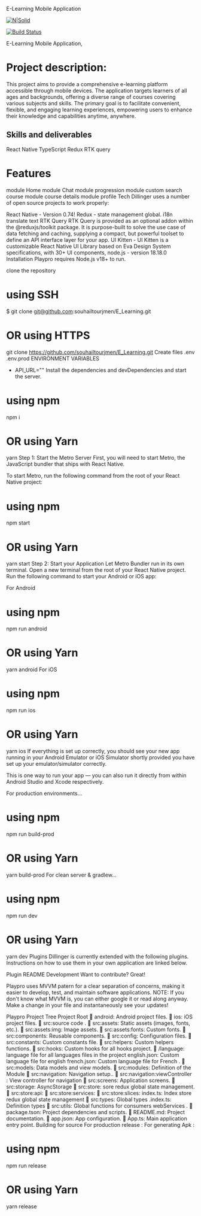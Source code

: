 E-Learning Mobile Application

[![N|Solid](https://cldup.com/dTxpPi9lDf.thumb.png)](https://nodesource.com/products/nsolid)

[![Build Status](https://travis-ci.org/joemccann/dillinger.svg?branch=master)](https://playprosite.itside.co/)

E-Learning Mobile Application,
# Project description:
This project aims to provide a comprehensive e-learning platform accessible through mobile devices. The application targets learners of all ages and backgrounds, offering a diverse range of courses covering various subjects and skills. The primary goal is to facilitate convenient, flexible, and engaging learning experiences, empowering users to enhance their knowledge and capabilities anytime, anywhere.
## Skills and deliverables
React Native
TypeScript
Redux
RTK query

# Features
module Home
module Chat
module progression 
module custom search course
module course details
module profile
Tech
Dillinger uses a number of open source projects to work properly:

React Native - Version 0.74!
Redux - state management global.
i18n translate text
RTK Query RTK Query is provided as an optional addon within the @reduxjs/toolkit package. It is purpose-built to solve the use case of data fetching and caching, supplying a compact, but powerful toolset to define an API interface layer for your app.
UI Kitten - UI Kitten is a customizable React Native UI Library based on Eva Design System specifications, with 30+ UI components,
node.js - version 18.18.0
Installation
Playpro requires Node.js v18+ to run.

clone the repository
# using SSH
$ git clone git@github.com:souhailtourjmen/E_Learning.git

# OR using HTTPS
git clone https://github.com/souhailtourjmen/E_Learning.git
Create files
.env
.env.prod
ENVIRONMENT VARIABLES
- API_URL=""
Install the dependencies and devDependencies and start the server.

# using npm
npm i

# OR using Yarn
yarn 
Step 1: Start the Metro Server
First, you will need to start Metro, the JavaScript bundler that ships with React Native.

To start Metro, run the following command from the root of your React Native project:

# using npm
npm start

# OR using Yarn
yarn start
Step 2: Start your Application
Let Metro Bundler run in its own terminal. Open a new terminal from the root of your React Native project. Run the following command to start your Android or iOS app:

For Android
# using npm
npm run android

# OR using Yarn
yarn android
For iOS
# using npm
npm run ios

# OR using Yarn
yarn ios
If everything is set up correctly, you should see your new app running in your Android Emulator or iOS Simulator shortly provided you have set up your emulator/simulator correctly.

This is one way to run your app — you can also run it directly from within Android Studio and Xcode respectively.

For production environments...
# using npm
npm run build-prod

# OR using Yarn
yarn build-prod
For clean server & gradlew...
# using npm
npm run dev

# OR using Yarn
yarn dev
Plugins
Dillinger is currently extended with the following plugins. Instructions on how to use them in your own application are linked below.

Plugin	README
Development
Want to contribute? Great!

Playpro uses MVVM patern for a clear separation of concerns, making it easier to develop, test, and maintain software applications. NOTE: If you don't know what MVVM is, you can either google it or read along anyway. Make a change in your file and instantaneously see your updates!

Playpro Project Tree
Project Root
📁 android: Android project files.
📁 ios: iOS project files.
📁 src:source code .
📁 src:assets: Static assets (images, fonts, etc.).
📁 src:assets:img: Image assets.
📁 src:assets:fonts: Custom fonts.
📁 src:components: Reusable components.
📁 src:config: Configuration files.
📁 src:constants: Custom constants file.
📁 src:helpers: Custom helpers functions.
📁 src:hooks: Custom hooks for all hooks project.
📁 /language: language file for all languages files in the project
english.json: Custom language file for english
french.json: Custom language file for French .
📁 src:models: Data models and view models.
📁 src:modules: Definition of the Module
📁 src:navigation: Navigation setup..
📁 src:navigation:viewController : View controller for navigation
📁 src:screens: Application screens.
📁 src:storage: AsyncStorage
📁 src:store: sore redux global state management.
📁 src:store:api:
📁 src:store:services:
📁 src:store:slices: index.ts: Index store redux global state management
📁 src:types: Global types .index.ts: Definition types
📁 src:utils: Global functions for consumers webServices .
📄 package.tson: Project dependencies and scripts.
📄 README.md: Project documentation.
📄 app.json: App configuration.
📄 App.ts: Main application entry point.
Building for source
For production release :
For generating Apk :
# using npm
npm run release 

# OR using Yarn
yarn release
